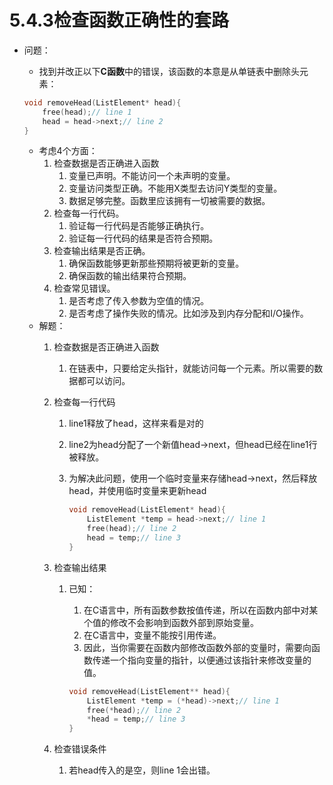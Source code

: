 # 5.4.3检查函数正确性的套路

- 问题：
    - 找到并改正以下**C函数**中的错误，该函数的本意是从单链表中删除头元素：
    
    ```c
    void removeHead(ListElement* head){
    	free(head);// line 1
    	head = head->next;// line 2
    }
    ```
    
    - 考虑4个方面：
        1. 检查数据是否正确进入函数
            1. 变量已声明。不能访问一个未声明的变量。
            2. 变量访问类型正确。不能用X类型去访问Y类型的变量。
            3. 数据足够完整。函数里应该拥有一切被需要的数据。
        2. 检查每一行代码。
            1. 验证每一行代码是否能够正确执行。
            2. 验证每一行代码的结果是否符合预期。
        3. 检查输出结果是否正确。
            1. 确保函数能够更新那些预期将被更新的变量。
            2. 确保函数的输出结果符合预期。
        4. 检查常见错误。
            1. 是否考虑了传入参数为空值的情况。
            2. 是否考虑了操作失败的情况。比如涉及到内存分配和I/O操作。
    - 解题：
        1. 检查数据是否正确进入函数
            1. 在链表中，只要给定头指针，就能访问每一个元素。所以需要的数据都可以访问。
        2. 检查每一行代码
            1. line1释放了head，这样来看是对的
            2. line2为head分配了一个新值head→next，但head已经在line1行被释放。
            3. 为解决此问题，使用一个临时变量来存储head→next，然后释放head，并使用临时变量来更新head
                
                ```c
                void removeHead(ListElement* head){
                	ListElement *temp = head->next;// line 1
                	free(head);// line 2
                	head = temp;// line 3
                }
                ```
                
        3. 检查输出结果
            1. 已知：
                1. 在C语言中，所有函数参数按值传递，所以在函数内部中对某个值的修改不会影响到函数外部到原始变量。
                2. 在C语言中，变量不能按引用传递。
                3. 因此，当你需要在函数内部修改函数外部的变量时，需要向函数传递一个指向变量的指针，以便通过该指针来修改变量的值。
                
                ```c
                void removeHead(ListElement** head){
                	ListElement *temp = (*head)->next;// line 1
                	free(*head);// line 2
                	*head = temp;// line 3
                }
                ```
                
        4. 检查错误条件
            1. 若head传入的是空，则line 1会出错。
